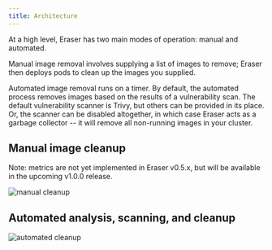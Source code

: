 ```yaml
---
title: Architecture
---
```

At a high level, Eraser has two main modes of operation: manual and automated.

Manual image removal involves supplying a list of images to remove; Eraser then
deploys pods to clean up the images you supplied.

Automated image removal runs on a timer. By default, the automated process
removes images based on the results of a vulnerability scan. The default
vulnerability scanner is Trivy, but others can be provided in its place. Or,
the scanner can be disabled altogether, in which case Eraser acts as a garbage
collector -- it will remove all non-running images in your cluster.

## Manual image cleanup

Note: metrics are not yet implemented in Eraser v0.5.x, but will be available in the upcoming v1.0.0 release.

<img title="manual cleanup" src="/eraser/docs/img/eraser_manual.png" />

## Automated analysis, scanning, and cleanup

<img title="automated cleanup" src="/eraser/docs/img/eraser_timer.png" />

